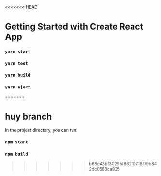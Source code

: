 <<<<<<< HEAD
# Getting Started with Create React App
### `yarn start`


### `yarn test`
### `yarn build`


### `yarn eject`

=======
# huy branch


In the project directory, you can run:

### `npm start`


### `npm build`
>>>>>>> b66e43bf30295f862f0718f79b842dc0588ca925
